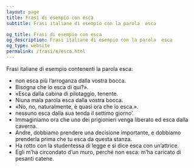 ```yaml
---
layout: page
title: Frasi di esempio con esca 
subtitle: Frasi italiane di esempio con la parola  esca

og_title: Frasi di esempio con esca 
og_description: Frasi italiane di esempio con la parola  esca
og_type: website
permalink: /frasi/e/esca.html
---
```


Frasi italiane di esempio contenenti la parola esca:


- non esca più l’arroganza dalla vostra bocca.
- Bisogna che io esca di qui?».
- «Esca dalla cabina di pilotaggio, tenente.
- Niuna mala parola esca dalla vostra bocca.
- «No, no, naturalmente, è quasi ora che io esca.».
- nessuno esca dalla sua tenda il settimo giorno’.
- Immaginiamo ora che uno dei prigionieri venga liberato ed esca dalla caverna.
- Andre, dobbiamo prendere una decisione importante, e dobbiamo prenderla prima che tu esca da questa stanza.
- Ha rotto con la studentessa di legge e si dice esca con un’attrice.
- Egli m’ha circondato d’un muro, perché non esca: m’ha caricato di pesanti catene.
